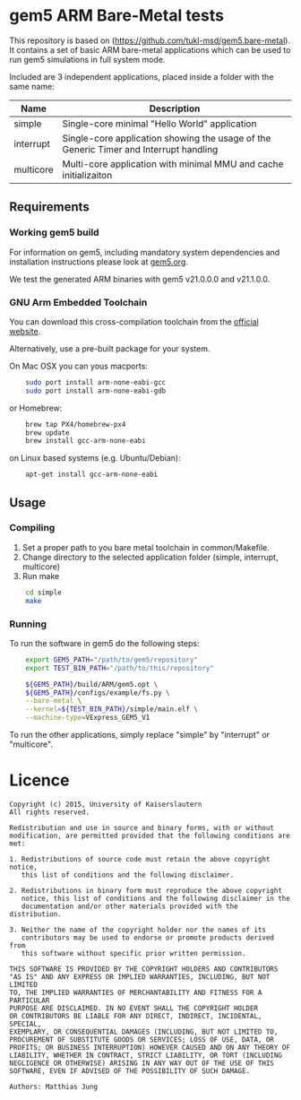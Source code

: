 gem5 ARM Bare-Metal tests
===========================

This repository is based on (https://github.com/tukl-msd/gem5.bare-metal).
It contains a set of basic ARM bare-metal applications which can be used to
run gem5 simulations in full system mode. 

Included are 3 independent applications, placed inside a folder with the same name:

Name      | Description                                                                           
----------|---------------------------------------------------------------------------------------
simple    | Single-core minimal "Hello World" application                                         
interrupt | Single-core application showing the usage of the Generic Timer and Interrupt handling 
multicore | Multi-core application with minimal MMU and cache initializaiton                      

## Requirements

### Working gem5 build

For information on gem5, including mandatory system dependencies and 
installation instructions please look at [gem5.org](http://www.gem5.org/Main_Page).

We test the generated ARM binaries with gem5 v21.0.0.0 and v21.1.0.0.

### GNU Arm Embedded Toolchain

You can download this cross-compilation toolchain from the [official website](https://developer.arm.com/tools-and-software/open-source-software/developer-tools/gnu-toolchain/gnu-rm/downloads).

Alternatively, use a pre-built package for your system. 

On Mac OSX you can yous macports:
``` bash
    sudo port install arm-none-eabi-gcc
    sudo port install arm-none-eabi-gdb
```
or Homebrew:
``` bash
    brew tap PX4/homebrew-px4
    brew update
    brew install gcc-arm-none-eabi
```

on Linux based systems (e.g. Ubuntu/Debian):
``` bash
    apt-get install gcc-arm-none-eabi
```

## Usage

### Compiling

1. Set a proper path to you bare metal toolchain in common/Makefile.
2. Change directory to the selected application folder (simple, interrupt, multicore)
3. Run make

``` bash
    cd simple
    make
```

### Running

To run the software in gem5 do the following steps:

``` bash
    export GEM5_PATH="/path/to/gem5/repository"
    export TEST_BIN_PATH="/path/to/this/repository"

    ${GEM5_PATH}/build/ARM/gem5.opt \
    ${GEM5_PATH}/configs/example/fs.py \
    --bare-metal \
    --kernel=${TEST_BIN_PATH}/simple/main.elf \
    --machine-type=VExpress_GEM5_V1
```

To run the other applications, simply replace "simple" by "interrupt" or "multicore".

Licence
=======
```
Copyright (c) 2015, University of Kaiserslautern
All rights reserved.

Redistribution and use in source and binary forms, with or without
modification, are permitted provided that the following conditions are
met:

1. Redistributions of source code must retain the above copyright notice,
   this list of conditions and the following disclaimer.

2. Redistributions in binary form must reproduce the above copyright
   notice, this list of conditions and the following disclaimer in the
   documentation and/or other materials provided with the distribution.

3. Neither the name of the copyright holder nor the names of its
   contributors may be used to endorse or promote products derived from
   this software without specific prior written permission.

THIS SOFTWARE IS PROVIDED BY THE COPYRIGHT HOLDERS AND CONTRIBUTORS
"AS IS" AND ANY EXPRESS OR IMPLIED WARRANTIES, INCLUDING, BUT NOT LIMITED
TO, THE IMPLIED WARRANTIES OF MERCHANTABILITY AND FITNESS FOR A PARTICULAR
PURPOSE ARE DISCLAIMED. IN NO EVENT SHALL THE COPYRIGHT HOLDER
OR CONTRIBUTORS BE LIABLE FOR ANY DIRECT, INDIRECT, INCIDENTAL, SPECIAL,
EXEMPLARY, OR CONSEQUENTIAL DAMAGES (INCLUDING, BUT NOT LIMITED TO,
PROCUREMENT OF SUBSTITUTE GOODS OR SERVICES; LOSS OF USE, DATA, OR
PROFITS; OR BUSINESS INTERRUPTION) HOWEVER CAUSED AND ON ANY THEORY OF
LIABILITY, WHETHER IN CONTRACT, STRICT LIABILITY, OR TORT (INCLUDING
NEGLIGENCE OR OTHERWISE) ARISING IN ANY WAY OUT OF THE USE OF THIS
SOFTWARE, EVEN IF ADVISED OF THE POSSIBILITY OF SUCH DAMAGE.

Authors: Matthias Jung
```
